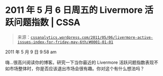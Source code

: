 <!--yml

分类：未分类

日期：2024-05-12 18:10:23

-->

# 2011 年 5 月 6 日周五的 Livermore 活跃问题指数 | CSSA

> 来源：[`cssanalytics.wordpress.com/2011/05/06/livermore-active-issues-index-for-friday-may-6th/#0001-01-01`](https://cssanalytics.wordpress.com/2011/05/06/livermore-active-issues-index-for-friday-may-6th/#0001-01-01)

2011 年 5 月 9 日 9:58 am

嗨...很高兴阅读你的博客。研究一下当你最近的 Livermore 活跃问题指数表现不如市场整体时，你是否应该退出市场会很有趣。你对这个有什么想法吗？
